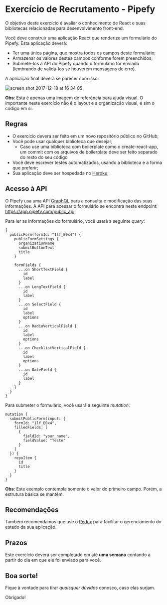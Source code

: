 # Exercício de Recrutamento - Pipefy

O objetivo deste exercício é avaliar o conhecimento de React e suas bibliotecas relacionadas para desenvolvimento front-end.

Você deve construir uma aplicação React que renderize um formulário do Pipefy. Esta aplicação deverá:

* Ter uma única página, que mostra todos os campos deste formulário;
* Armazenar os valores destes campos conforme forem preenchidos;
* Submetê-los à API do Pipefy quando o formulário for enviado (lembrando de validá-los se houverem mensagens de erro).

A aplicação final deverá se parecer com isso:

![screen shot 2017-12-18 at 16 34 05](https://user-images.githubusercontent.com/465990/34122868-f39dae42-e414-11e7-9df0-8e287759dc98.png)

**Obs**: Esta é apenas uma imagem de referência para ajuda visual. O importante neste exercício não é o layout e a organização visual, e sim o código em si.

## Regras

* O exercício deverá ser feito em um novo repositório público no GitHub;
* Você pode usar qualquer biblioteca que desejar;
  * Caso use uma biblioteca com boilerplate como o create-react-app, um commit com os arquivos de boilerplate deve ser feito separado do resto do seu código
* Você deve escrever testes automatizados, usando a biblioteca e a forma que preferir;
* Sua aplicação deve ser hospedada no [Heroku](https://dashboard.heroku.com/);

## Acesso à API

O Pipefy usa uma API [GraphQL](http://graphql.org/learn/) para a consulta e modificação das suas informações. A API para acessar o formulário se encontra neste endpoint: https://app.pipefy.com/public_api

Para ler as informações do formulário, você usará a seguinte _query_:

```
{
  publicForm(formId: "1lf_E0x4") {
    publicFormSettings {
      organizationName
      submitButtonText
      title
    }

    formFields {
      ...on ShortTextField {
      	id
        label
      }
      ...on LongTextField {
        id
        label
      }
      ...on SelectField {
        id
        label
        options
      }
      ...on RadioVerticalField {
        id
        label
        options
      }
      ...on ChecklistVerticalField {
        id
        label
        options
      }
      ...on DateField {
        id
        label
      }
    }
  }
}
```

Para submeter o formulário, você usará a seguinte _mutation_:

```
mutation {
  submitPublicForm(input: {
    formId: "1lf_E0x4",
    filledFields: [
      {
        fieldId: "your_name",
        fieldValue: "Teste"
      }
    ]
  }) {
    repoItem {
      id
      title
    }
  }
}
```

**Obs**: Este exemplo contempla somente o valor do primeiro campo. Porém, a estrutura básica se mantém.

## Recomendações

Também recomendamos que use o [Redux](https://github.com/reactjs/redux) para facilitar o gerenciamento do estado da sua aplicação.

## Prazos

Este exercício deverá ser completado em até **uma semana** contando a partir do dia em que ele foi enviado para você.

## Boa sorte!

Fique à vontade para tirar _quaisquer dúvidas_ conosco, caso elas surjam.

Obrigado!
